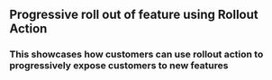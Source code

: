 ## Progressive roll out of feature using Rollout Action
### This showcases how customers can use rollout action to progressively expose customers to new features
